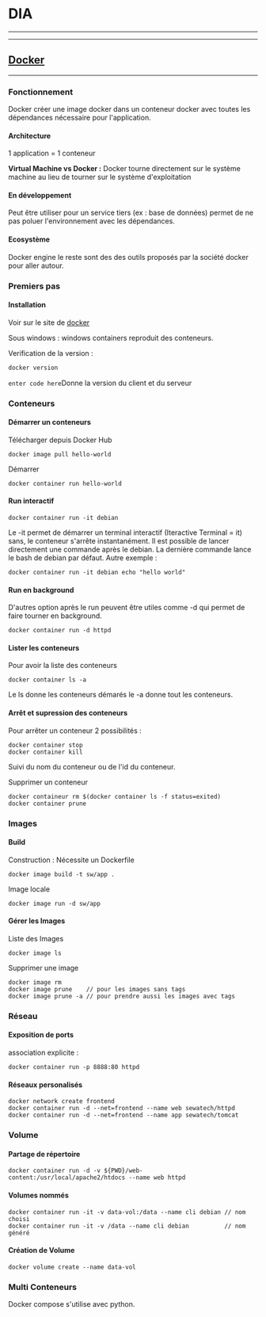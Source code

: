 # DIA

---

---
## [Docker](http://cours.sewatech.fr/docker/slides/#2)
---
### Fonctionnement

Docker créer une image docker dans un conteneur docker avec toutes les dépendances nécessaire pour l'application.

#### Architecture
1 application = 1 conteneur

**Virtual Machine vs Docker :**
Docker tourne directement sur le système machine au lieu de tourner sur le système d'exploitation

#### En développement

Peut être utiliser pour un service tiers (ex : base de données) permet de ne pas poluer l'environnement avec les dépendances.

#### Ecosystème

Docker engine le reste sont des des outils proposés par la société docker pour aller autour.

### Premiers pas

#### Installation

Voir sur le site de [docker](https://www.docker.com/)

Sous windows : windows containers reproduit des conteneurs.

Verification de la version :
```bash
docker version
```

`enter code here`Donne la version du client et du serveur

### Conteneurs

#### Démarrer un conteneurs

Télécharger depuis Docker Hub
<!-- sudo usermod -a -G docker $USER -->

    docker image pull hello-world

Démarrer

    docker container run hello-world

#### Run interactif

    docker container run -it debian

Le  -it permet de démarrer un terminal interactif (Iteractive Terminal = it) sans, le conteneur s'arrête instantanément. Il est possible de lancer directement une commande après le debian. La dernière commande lance le bash de debian par défaut. Autre exemple :

    docker container run -it debian echo "hello world"

#### Run en background
D'autres option après le run peuvent être utiles comme -d qui permet de faire tourner en background.

    docker container run -d httpd

#### Lister les conteneurs

Pour avoir la liste des conteneurs

    docker container ls -a

Le ls donne les conteneurs démarés le -a donne tout les conteneurs.

#### Arrêt et supression des conteneurs

Pour arrêter un conteneur 2 possibilités :

    docker container stop
    docker container kill

Suivi du nom du conteneur ou de l'id du conteneur.

Supprimer un conteneur

    docker containeur rm $(docker container ls -f status=exited)
    docker container prune

### Images

#### Build

Construction :
Nécessite un Dockerfile

    docker image build -t sw/app .

Image locale

    docker image run -d sw/app

#### Gérer les Images

Liste des Images

    docker image ls

Supprimer une image

    docker image rm
    docker image prune    // pour les images sans tags
    docker image prune -a // pour prendre aussi les images avec tags

### Réseau

#### Exposition de ports

association explicite :

    docker container run -p 8888:80 httpd

#### Réseaux personalisés

    docker network create frontend
    docker container run -d --net=frontend --name web sewatech/httpd
    docker container run -d --net=frontend --name app sewatech/tomcat

### Volume

#### Partage de répertoire

    docker container run -d -v ${PWD}/web-content:/usr/local/apache2/htdocs --name web httpd

#### Volumes nommés

    docker container run -it -v data-vol:/data --name cli debian // nom choisi
    docker container run -it -v /data --name cli debian          // nom généré

#### Création de Volume

    docker volume create --name data-vol

### Multi Conteneurs

Docker compose s'utilise avec python.
<!--stackedit_data:
eyJoaXN0b3J5IjpbLTE2Mjc4Mzc1MzJdfQ==
-->